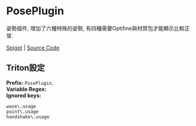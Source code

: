 # PosePlugin

姿勢插件, 增加了六種特殊的姿勢, 有四種需要Optifine與材質包才能顯示比較正常.

[Spigot](https://github.com/armagidon-exception/PosePlugin) | [Source Code](https://github.com/armagidon-exception/PosePlugin)

## Triton設定

**Prefix:** `PosePlugin.`  
**Variable Regex:**  
**Ignored keys:**

```
wave\.usage
point\.usage
handshake\.usage
```
